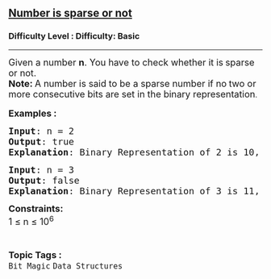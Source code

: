 <h2><a href="https://www.geeksforgeeks.org/problems/number-is-sparse-or-not-1587115620/1">Number is sparse or not</a></h2><h3>Difficulty Level : Difficulty: Basic</h3><hr><div class="problems_problem_content__Xm_eO"><p><span style="font-size: 18px;">Given a number <strong>n</strong>. You have to check whether it is<strong> </strong>sparse or not.<br><strong>Note: </strong>A number is said to be a sparse number if no<strong> </strong>two or more consecutive bits are set&nbsp;in the binary representation</span>.<br><br><span style="font-size: 18px;"><strong>Examples :</strong></span></p>
<pre><span style="font-size: 18px;"><strong>Input</strong>: n = 2
<strong>Output</strong>: true
<strong>Explanation</strong>: Binary Representation of 2 is 10, which is not having consecutive set bits. So, it is sparse number.</span></pre>
<pre><span style="font-size: 18px;"><strong>Input</strong>: n = 3
<strong>Output</strong>: false
<strong>Explanation</strong>: Binary Representation of 3 is 11, which is having consecutive set bits in it. So, it is not a sparse number.</span></pre>
<p><span style="font-size: 18px;"><strong>Constraints:</strong><br>1 ≤ n ≤ 10<sup>6</sup></span></p></div><br><p><span style=font-size:18px><strong>Topic Tags : </strong><br><code>Bit Magic</code>&nbsp;<code>Data Structures</code>&nbsp;